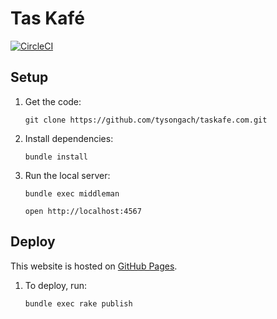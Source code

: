 # Tas Kaf&eacute;

[![CircleCI](https://circleci.com/gh/tysongach/taskafe.com.svg?style=svg)](https://circleci.com/gh/tysongach/taskafe.com)

## Setup

1. Get the code:

    ```
    git clone https://github.com/tysongach/taskafe.com.git
    ```

1. Install dependencies:

    ```
    bundle install
    ```

1. Run the local server:

    ```
    bundle exec middleman
    ```

    ```
    open http://localhost:4567
    ```

## Deploy

This website is hosted on [GitHub Pages].

1. To deploy, run:

    ```
    bundle exec rake publish
    ```

[GitHub Pages]: https://pages.github.com
